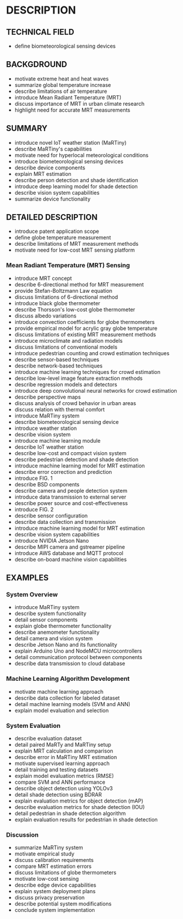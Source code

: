 # DESCRIPTION

## TECHNICAL FIELD

- define biometeorological sensing devices

## BACKGDROUND

- motivate extreme heat and heat waves
- summarize global temperature increase
- describe limitations of air temperature
- introduce Mean Radiant Temperature (MRT)
- discuss importance of MRT in urban climate research
- highlight need for accurate MRT measurements

## SUMMARY

- introduce novel IoT weather station (MaRTiny)
- describe MaRTiny's capabilities
- motivate need for hyperlocal meteorological conditions
- introduce biometeorological sensing devices
- describe device components
- explain MRT estimation
- describe person detection and shade identification
- introduce deep learning model for shade detection
- describe vision system capabilities
- summarize device functionality

## DETAILED DESCRIPTION

- introduce patent application scope
- define globe temperature measurement
- describe limitations of MRT measurement methods
- motivate need for low-cost MRT sensing platform

### Mean Radiant Temperature (MRT) Sensing

- introduce MRT concept
- describe 6-directional method for MRT measurement
- provide Stefan-Boltzmann Law equation
- discuss limitations of 6-directional method
- introduce black globe thermometer
- describe Thorsson's low-cost globe thermometer
- discuss albedo variations
- introduce convection coefficients for globe thermometers
- provide empirical model for acrylic gray globe temperature
- discuss limitations of existing MRT measurement methods
- introduce microclimate and radiation models
- discuss limitations of conventional models
- introduce pedestrian counting and crowd estimation techniques
- describe sensor-based techniques
- describe network-based techniques
- introduce machine learning techniques for crowd estimation
- describe low-level image feature extraction methods
- describe regression models and detectors
- introduce deep convolutional neural networks for crowd estimation
- describe perspective maps
- discuss analysis of crowd behavior in urban areas
- discuss relation with thermal comfort
- introduce MaRTiny system
- describe biometeorological sensing device
- introduce weather station
- describe vision system
- introduce machine learning module
- describe IoT weather station
- describe low-cost and compact vision system
- describe pedestrian detection and shade detection
- introduce machine learning model for MRT estimation
- describe error correction and prediction
- introduce FIG. 1
- describe BSD components
- describe camera and people detection system
- introduce data transmission to external server
- describe power source and cost-effectiveness
- introduce FIG. 2
- describe sensor configuration
- describe data collection and transmission
- introduce machine learning model for MRT estimation
- describe vision system capabilities
- introduce NVIDIA Jetson Nano
- describe MIPI camera and gstreamer pipeline
- introduce AWS database and MQTT protocol
- describe on-board machine vision capabilities

## EXAMPLES

### System Overview

- introduce MaRTiny system
- describe system functionality
- detail sensor components
- explain globe thermometer functionality
- describe anemometer functionality
- detail camera and vision system
- describe Jetson Nano and its functionality
- explain Arduino Uno and NodeMCU microcontrollers
- detail communication protocol between components
- describe data transmission to cloud database

### Machine Learning Algorithm Development

- motivate machine learning approach
- describe data collection for labeled dataset
- detail machine learning models (SVM and ANN)
- explain model evaluation and selection

### System Evaluation

- describe evaluation dataset
- detail paired MaRTy and MaRTiny setup
- explain MRT calculation and comparison
- describe error in MaRTiny MRT estimation
- motivate supervised learning approach
- detail training and testing datasets
- explain model evaluation metrics (RMSE)
- compare SVM and ANN performance
- describe object detection using YOLOv3
- detail shade detection using BDRAR
- explain evaluation metrics for object detection (mAP)
- describe evaluation metrics for shade detection (IOU)
- detail pedestrian in shade detection algorithm
- explain evaluation results for pedestrian in shade detection

### Discussion

- summarize MaRTiny system
- motivate empirical study
- discuss calibration requirements
- compare MRT estimation errors
- discuss limitations of globe thermometers
- motivate low-cost sensing
- describe edge device capabilities
- explain system deployment plans
- discuss privacy preservation
- describe potential system modifications
- conclude system implementation

